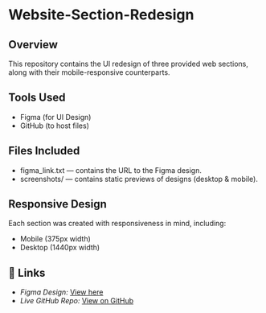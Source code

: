 # Website-Section-Redesign

##  Overview
This repository contains the UI redesign of three provided web sections, along with their mobile-responsive counterparts.

## Tools Used
- Figma (for UI Design)
- GitHub (to host files)

## Files Included
- figma_link.txt — contains the URL to the Figma design.
- screenshots/ — contains static previews of designs (desktop & mobile).

## Responsive Design
Each section was created with responsiveness in mind, including:
- Mobile (375px width)
- Desktop (1440px width)

## 🔗 Links
- *Figma Design:* [View here](https://www.figma.com/design/ITyr6sW46Asw62pgKfsrrb/Untitled?t=Sbs2bpBvaE6kXbLP-1)
- *Live GitHub Repo:* [View on GitHub](https://github.com/your-username/repo-name)

